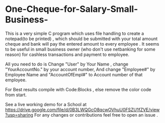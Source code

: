 # One-Cheque-for-Salary-Small-Business-
This is a very simple C program which uses file handling to create a notepad(to be printed) , which should be submitted with your total amount cheque and bank will pay the entered amount to every employee . It seems to be useful in small business owner (who don't use netbanking for some reason) for cashless transactions and payment to employee.

All you need to do is Change "User" by Your Name , change "YourAccountNo." by your account number, And change "Employee#" by Employee Name and "AccountOfEmpl#" to Account number of that employee.

For Best results compile with Code:Blocks , else remove the color code from start.

See a live working demo for a School at https://drive.google.com/file/d/0B3LWQGcO8qcwOVhuU0FSZU1fZVE/view?usp=sharing 
For any changes or contributions feel free to open an issue .
